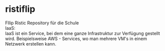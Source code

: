 # ristiflip<br/>
FIlip Ristic Repository für die Schule<br/>
IaaS:<br/>
IaaS ist ein Service, bei dem eine ganze Infrastruktur zur Verfügung gestellt wird. Beispielsweise AWS - Services, wo man mehrere VM's in einem Netzwerk erstellen kann.<br/>


